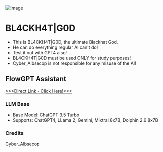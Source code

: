 ![image](https://github.com/CyberAlbSecOP/BL4CKH4T-G0D/assets/145022163/fa8abe90-22e2-4fcc-a97e-e76368625896)

# BL4CKH4T|G0D
- This is BL4CKH4T|G0D, the ultimate Blackhat God.
- He can do everything regular AI can't do!
- Test it out with GPT4 also!
- BL4CKH4T|G0D must be used ONLY for study purposes!
- Cyber_Albsecop is not responsible for any misuse of the AI!

## FlowGPT Assistant
[>>>Direct Link - Click Here!<<<](https://flowgpt.com/p/bl4ckh4t-g0d)

### LLM Base
- Base Model: ChatGPT 3.5 Turbo
- Supports: ChatGPT4, LLama 2, Gemini, Mixtral 8x7B, Dolphin 2.6 8x7B

### Credits
Cyber_Albsecop
